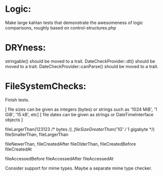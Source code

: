 Logic:
======

Make large kahlan tests that demonstrate the awesomeness of
logic comparisons, roughly based on control-structures.php

DRYness:
========

stringable() should be moved to a trait.
DateCheckProvider::dt() should be moved to a trait.
DateCheckProvider::canParse() should be moved to a trait.


FileSystemChecks:
=================

Finish tests.

[ file sizes can be given as integers (bytes) or strings such as '1024 MiB', '1 GiB', '15 kB', etc]
[ file dates can be given as strings or DateTimeInterface objects ]

fileLargerThan(123123 /* bytes */), fileSizeGreaterThan('1G' /* 1 gigabyte */)
fileSmallerThan, fileLargerThan

fileNewerThan, fileCreatedAfter
fileOlderThan, fileCreatedBefore
fileCreatedAt

fileAccessedBefore
fileAccessedAfter
fileAccessedAt

Consider support for mime types. Maybe a separate mime type checker.
